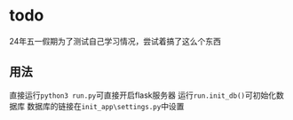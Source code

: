 # todo
24年五一假期为了测试自己学习情况，尝试着搞了这么个东西

## 用法
直接运行`python3 run.py`可直接开启flask服务器
运行`run.init_db()`可初始化数据库
数据库的链接在`init_app\settings.py`中设置